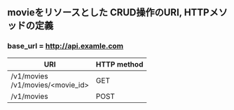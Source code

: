## movieをリソースとした CRUD操作のURI, HTTPメソッドの定義

### base_url = http://api.examle.com

| URI | HTTP method |
| ----------- | ----------- |
| /v1/movies <br>/v1/movies/<movie_id> | GET|
| /v1/movies | POST |
